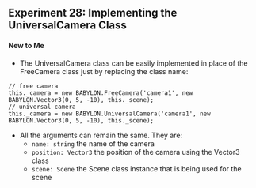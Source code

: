 ## Experiment 28: Implementing the UniversalCamera Class

#### New to Me
- The UniversalCamera class can be easily implemented in place of the FreeCamera class just by replacing the class name:
```tsc
// free camera
this._camera = new BABYLON.FreeCamera('camera1', new BABYLON.Vector3(0, 5, -10), this._scene);
// universal camera
this._camera = new BABYLON.UniversalCamera('camera1', new BABYLON.Vector3(0, 5, -10), this._scene);
```
- All the arguments can remain the same. They are:
  - `name: string` the name of the camera
  - `position: Vector3` the position of the camera using the Vector3 class
  - `scene: Scene` the Scene class instance that is being used for the scene